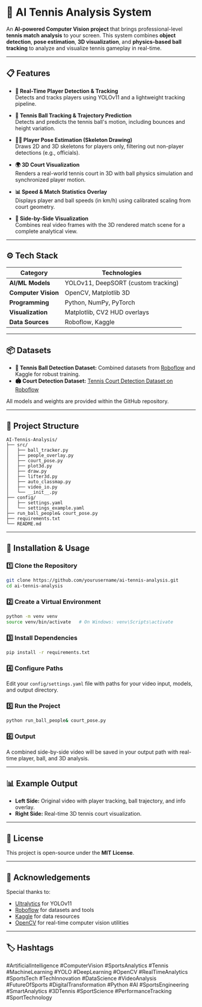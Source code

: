 # 🎾 AI Tennis Analysis System

An **AI-powered Computer Vision project** that brings professional-level **tennis match analysis** to your screen. This system combines **object detection**, **pose estimation**, **3D visualization**, and **physics-based ball tracking** to analyze and visualize tennis gameplay in real-time.

---

## 📋 Features

- **🎯 Real-Time Player Detection & Tracking**  
  Detects and tracks players using YOLOv11 and a lightweight tracking pipeline.

- **🏸 Tennis Ball Tracking & Trajectory Prediction**  
  Detects and predicts the tennis ball's motion, including bounces and height variation.

- **🧍‍♂️ Player Pose Estimation (Skeleton Drawing)**  
  Draws 2D and 3D skeletons for players only, filtering out non-player detections (e.g., officials).

- **🌍 3D Court Visualization**  
  Renders a real-world tennis court in 3D with ball physics simulation and synchronized player motion.

- **📊 Speed & Match Statistics Overlay**  
  Displays player and ball speeds (in km/h) using calibrated scaling from court geometry.

- **🎥 Side-by-Side Visualization**  
  Combines real video frames with the 3D rendered match scene for a complete analytical view.

---

## ⚙️ Tech Stack

| Category | Technologies |
|-----------|--------------|
| **AI/ML Models** | YOLOv11, DeepSORT (custom tracking) |
| **Computer Vision** | OpenCV, Matplotlib 3D |
| **Programming** | Python, NumPy, PyTorch |
| **Visualization** | Matplotlib, CV2 HUD overlays |
| **Data Sources** | Roboflow, Kaggle |

---

## 📦 Datasets

- **🎾 Tennis Ball Detection Dataset:** Combined datasets from [Roboflow](https://roboflow.com) and Kaggle for robust training.
- **🏟 Court Detection Dataset:** [Tennis Court Detection Dataset on Roboflow](https://universe.roboflow.com/hautrinhvan/tenniscourtdetection/dataset/3)

All models and weights are provided within the GitHub repository.

---

## 🧠 Project Structure

```
AI-Tennis-Analysis/
├── src/
│   ├── ball_tracker.py
│   ├── people_overlay.py
│   ├── court_pose.py
│   ├── plot3d.py
│   ├── draw.py
│   ├── lifter3d.py
│   ├── auto_classmap.py
│   ├── video_io.py
│   └── __init__.py
├── config/
│   ├── settings.yaml
│   └── settings_example.yaml
├── run_ball_people& court_pose.py
├── requirements.txt
└── README.md
```

---

## 🚀 Installation & Usage

### 1️⃣ Clone the Repository
```bash
git clone https://github.com/yourusername/ai-tennis-analysis.git
cd ai-tennis-analysis
```

### 2️⃣ Create a Virtual Environment
```bash
python -m venv venv
source venv/bin/activate   # On Windows: venv\Scripts\activate
```

### 3️⃣ Install Dependencies
```bash
pip install -r requirements.txt
```

### 4️⃣ Configure Paths
Edit your `config/settings.yaml` file with paths for your video input, models, and output directory.

### 5️⃣ Run the Project
```bash
python run_ball_people& court_pose.py
```

### 6️⃣ Output
A combined side-by-side video will be saved in your output path with real-time player, ball, and 3D analysis.

---

## 📊 Example Output

- **Left Side:** Original video with player tracking, ball trajectory, and info overlay.  
- **Right Side:** Real-time 3D tennis court visualization.

---

## 🧾 License
This project is open-source under the **MIT License**.

---

## 🙌 Acknowledgements

Special thanks to:
- [Ultralytics](https://github.com/ultralytics) for YOLOv11
- [Roboflow](https://roboflow.com) for datasets and tools
- [Kaggle](https://www.kaggle.com) for data resources
- [OpenCV](https://opencv.org) for real-time computer vision utilities

---

## 🏷 Hashtags
#ArtificialIntelligence #ComputerVision #SportsAnalytics #Tennis #MachineLearning #YOLO #DeepLearning #OpenCV #RealTimeAnalytics #SportsTech #TechInnovation #DataScience #VideoAnalysis #FutureOfSports #DigitalTransformation #Python #AI #SportsEngineering #SmartAnalytics #3DTennis #SportScience #PerformanceTracking #SportTechnology

